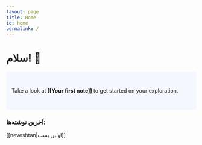 ```yaml
---
layout: page
title: Home
id: home
permalink: /
---
```


# سلام! 🌱

<p style="padding: 3em 1em; background: #f5f7ff; border-radius: 4px;">
  Take a look at <span style="font-weight: bold">[[Your first note]]</span> to get started on your exploration.
</p>

### آخرین نوشته‌ها:

[[neveshtan|اولین پست]]

<style>
  .wrapper {
    max-width: 46em;
  }
</style>
